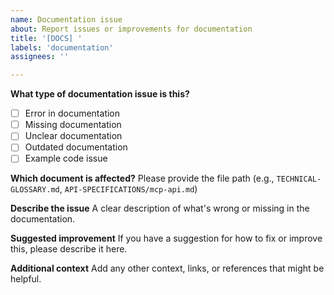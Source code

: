 ```yaml
---
name: Documentation issue
about: Report issues or improvements for documentation
title: '[DOCS] '
labels: 'documentation'
assignees: ''

---
```


**What type of documentation issue is this?**
- [ ] Error in documentation
- [ ] Missing documentation
- [ ] Unclear documentation
- [ ] Outdated documentation
- [ ] Example code issue

**Which document is affected?**
Please provide the file path (e.g., `TECHNICAL-GLOSSARY.md`, `API-SPECIFICATIONS/mcp-api.md`)

**Describe the issue**
A clear description of what's wrong or missing in the documentation.

**Suggested improvement**
If you have a suggestion for how to fix or improve this, please describe it here.

**Additional context**
Add any other context, links, or references that might be helpful.